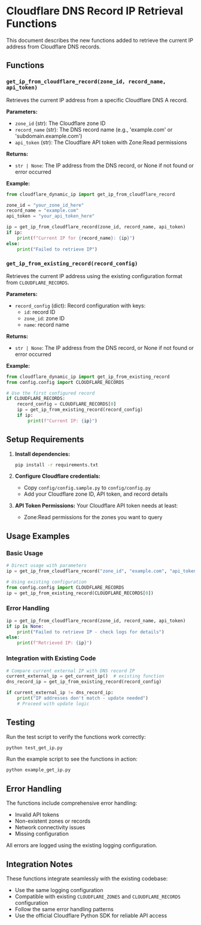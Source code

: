 # Cloudflare DNS Record IP Retrieval Functions

This document describes the new functions added to retrieve the current IP address from Cloudflare DNS records.

## Functions

### `get_ip_from_cloudflare_record(zone_id, record_name, api_token)`

Retrieves the current IP address from a specific Cloudflare DNS A record.

**Parameters:**
- `zone_id` (str): The Cloudflare zone ID
- `record_name` (str): The DNS record name (e.g., 'example.com' or 'subdomain.example.com')
- `api_token` (str): The Cloudflare API token with Zone:Read permissions

**Returns:**
- `str | None`: The IP address from the DNS record, or None if not found or error occurred

**Example:**
```python
from cloudflare_dynamic_ip import get_ip_from_cloudflare_record

zone_id = "your_zone_id_here"
record_name = "example.com"
api_token = "your_api_token_here"

ip = get_ip_from_cloudflare_record(zone_id, record_name, api_token)
if ip:
    print(f"Current IP for {record_name}: {ip}")
else:
    print("Failed to retrieve IP")
```

### `get_ip_from_existing_record(record_config)`

Retrieves the current IP address using the existing configuration format from `CLOUDFLARE_RECORDS`.

**Parameters:**
- `record_config` (dict): Record configuration with keys:
  - `id`: record ID
  - `zone_id`: zone ID  
  - `name`: record name

**Returns:**
- `str | None`: The IP address from the DNS record, or None if not found or error occurred

**Example:**
```python
from cloudflare_dynamic_ip import get_ip_from_existing_record
from config.config import CLOUDFLARE_RECORDS

# Use the first configured record
if CLOUDFLARE_RECORDS:
    record_config = CLOUDFLARE_RECORDS[0]
    ip = get_ip_from_existing_record(record_config)
    if ip:
        print(f"Current IP: {ip}")
```

## Setup Requirements

1. **Install dependencies:**
   ```bash
   pip install -r requirements.txt
   ```

2. **Configure Cloudflare credentials:**
   - Copy `config/config.sample.py` to `config/config.py`
   - Add your Cloudflare zone ID, API token, and record details

3. **API Token Permissions:**
   Your Cloudflare API token needs at least:
   - Zone:Read permissions for the zones you want to query

## Usage Examples

### Basic Usage
```python
# Direct usage with parameters
ip = get_ip_from_cloudflare_record("zone_id", "example.com", "api_token")

# Using existing configuration
from config.config import CLOUDFLARE_RECORDS
ip = get_ip_from_existing_record(CLOUDFLARE_RECORDS[0])
```

### Error Handling
```python
ip = get_ip_from_cloudflare_record(zone_id, record_name, api_token)
if ip is None:
    print("Failed to retrieve IP - check logs for details")
else:
    print(f"Retrieved IP: {ip}")
```

### Integration with Existing Code
```python
# Compare current external IP with DNS record IP
current_external_ip = get_current_ip()  # existing function
dns_record_ip = get_ip_from_existing_record(record_config)

if current_external_ip != dns_record_ip:
    print("IP addresses don't match - update needed")
    # Proceed with update logic
```

## Testing

Run the test script to verify the functions work correctly:
```bash
python test_get_ip.py
```

Run the example script to see the functions in action:
```bash
python example_get_ip.py
```

## Error Handling

The functions include comprehensive error handling:
- Invalid API tokens
- Non-existent zones or records
- Network connectivity issues
- Missing configuration

All errors are logged using the existing logging configuration.

## Integration Notes

These functions integrate seamlessly with the existing codebase:
- Use the same logging configuration
- Compatible with existing `CLOUDFLARE_ZONES` and `CLOUDFLARE_RECORDS` configuration
- Follow the same error handling patterns
- Use the official Cloudflare Python SDK for reliable API access